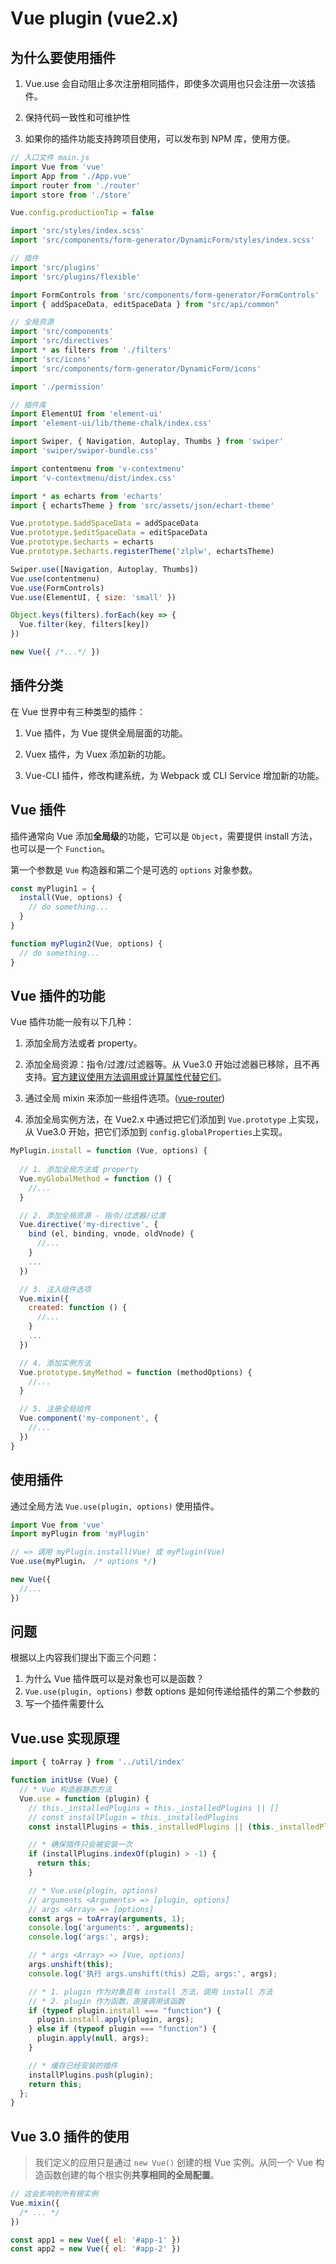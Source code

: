 # Vue plugin (vue2.x)

## 为什么要使用插件

1. Vue.use 会自动阻止多次注册相同插件，即使多次调用也只会注册一次该插件。

2. 保持代码一致性和可维护性

3. 如果你的插件功能支持跨项目使用，可以发布到 NPM 库，使用方便。

```js
// 入口文件 main.js
import Vue from 'vue'
import App from './App.vue'
import router from './router'
import store from './store'

Vue.config.productionTip = false

import 'src/styles/index.scss'
import 'src/components/form-generator/DynamicForm/styles/index.scss'

// 插件
import 'src/plugins'
import 'src/plugins/flexible'

import FormControls from 'src/components/form-generator/FormControls'
import { addSpaceData, editSpaceData } from "src/api/common"

// 全局资源
import 'src/components'
import 'src/directives'
import * as filters from './filters'
import 'src/icons'
import 'src/components/form-generator/DynamicForm/icons'

import './permission'

// 插件库
import ElementUI from 'element-ui'
import 'element-ui/lib/theme-chalk/index.css'

import Swiper, { Navigation, Autoplay, Thumbs } from 'swiper' 
import 'swiper/swiper-bundle.css'

import contentmenu from 'v-contextmenu'
import 'v-contextmenu/dist/index.css'

import * as echarts from 'echarts'
import { echartsTheme } from 'src/assets/json/echart-theme'

Vue.prototype.$addSpaceData = addSpaceData
Vue.prototype.$editSpaceData = editSpaceData
Vue.prototype.$echarts = echarts
Vue.prototype.$echarts.registerTheme('zlplw', echartsTheme)

Swiper.use([Navigation, Autoplay, Thumbs])
Vue.use(contentmenu)
Vue.use(FormControls)
Vue.use(ElementUI, { size: 'small' })

Object.keys(filters).forEach(key => {
  Vue.filter(key, filters[key])
})

new Vue({ /*...*/ })
```

## 插件分类

在 Vue 世界中有三种类型的插件：

1. Vue 插件，为 Vue 提供全局层面的功能。

2. Vuex 插件，为 Vuex 添加新的功能。

3. Vue-CLI 插件，修改构建系统，为 Webpack 或 CLI Service 增加新的功能。

## Vue 插件

插件通常向 Vue 添加**全局级**的功能，它可以是 `Object`，需要提供 install 方法，也可以是一个 `Function`。

第一个参数是 `Vue` 构造器和第二个是可选的 `options` 对象参数。

```js
const myPlugin1 = {
  install(Vue, options) {
    // do something...
  }
}

function myPlugin2(Vue, options) {
  // do something...
}
```

## Vue 插件的功能

Vue 插件功能一般有以下几种：

1. 添加全局方法或者 property。

2. 添加全局资源：指令/过渡/过滤器等。从 Vue3.0 开始过滤器已移除，且不再支持。[官方建议使用方法调用或计算属性代替它们](https://v3.cn.vuejs.org/guide/migration/filters.html#%E8%BF%87%E6%BB%A4%E5%99%A8)。

3. 通过全局 mixin 来添加一些组件选项。([vue-router](https://github.com/vuejs/vue-router))

4. 添加全局实例方法，在 Vue2.x 中通过把它们添加到 `Vue.prototype` 上实现，从 Vue3.0 开始，把它们添加到 `config.globalProperties`上实现。

```js
MyPlugin.install = function (Vue, options) {
  
  // 1. 添加全局方法或 property
  Vue.myGlobalMethod = function () { 
    //...
  }

  // 2. 添加全局资源 - 指令/过滤器/过渡
  Vue.directive('my-directive', {
    bind (el, binding, vnode, oldVnode) { 
      //...
    }
    ...
  })

  // 3. 注入组件选项
  Vue.mixin({
    created: function () {
      //...
    }
    ...
  })

  // 4. 添加实例方法
  Vue.prototype.$myMethod = function (methodOptions) {
    //...
  }

  // 5. 注册全局组件
  Vue.component('my-component', {
    //...
  })
}
```

## 使用插件

通过全局方法 `Vue.use(plugin, options)` 使用插件。

```js
import Vue from 'vue'
import myPlugin from 'myPlugin'

// => 调用 myPlugin.install(Vue) 或 myPlugin(Vue)
Vue.use(myPlugin， /* options */)

new Vue({
  //...
})
```

## 问题

根据以上内容我们提出下面三个问题：

1. 为什么 Vue 插件既可以是对象也可以是函数？
2. `Vue.use(plugin, options)` 参数 options 是如何传递给插件的第二个参数的
3. 写一个插件需要什么

## Vue.use 实现原理

```js
import { toArray } from '../util/index'

function initUse (Vue) {
  // * Vue 构造器静态方法
  Vue.use = function (plugin) {
    // this._installedPlugins = this._installedPlugins || []
    // const installPlugin = this._installedPlugins
    const installPlugins = this._installedPlugins || (this._installedPlugins = []);

    // * 确保插件只会被安装一次
    if (installPlugins.indexOf(plugin) > -1) {
      return this;
    }

    // * Vue.use(plugin, options)
    // arguments <Arguments> => [plugin, options]
    // args <Array> => [options]
    const args = toArray(arguments, 1);
    console.log('arguments:', arguments);
    console.log('args:', args);

    // * args <Array> => [Vue, options]
    args.unshift(this);
    console.log('执行 args.unshift(this) 之后, args:', args);

    // * 1. plugin 作为对象且有 install 方法，调用 install 方法
    // * 2. plugin 作为函数，直接调用该函数
    if (typeof plugin.install === "function") {
      plugin.install.apply(plugin, args);
    } else if (typeof plugin === "function") {
      plugin.apply(null, args);
    }

    // * 缓存已经安装的插件
    installPlugins.push(plugin);
    return this;
  };
}
```

## Vue 3.0 插件的使用

> 我们定义的应用只是通过 `new Vue()` 创建的根 Vue 实例。从同一个 Vue 构造函数创建的每个根实例**共享相同的全局配置**。

```js
// 这会影响到所有根实例
Vue.mixin({
  /* ... */
})

const app1 = new Vue({ el: '#app-1' })
const app2 = new Vue({ el: '#app-2' })
```
